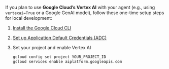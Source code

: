 <!-- This file has been used in local_quickstart.md, local_quickstart_go.md & local_quickstart_js.md -->
<!-- [START cloud_setup] -->
If you plan to use **Google Cloud’s Vertex AI** with your agent (e.g., using
`vertexai=True` or a Google GenAI model), follow these one-time setup steps for
local development:

1. [Install the Google Cloud CLI](https://cloud.google.com/sdk/docs/install)
1. [Set up Application Default Credentials (ADC)](https://cloud.google.com/docs/authentication/set-up-adc-local-dev-environment)
1. Set your project and enable Vertex AI

    ```bash
    gcloud config set project YOUR_PROJECT_ID
    gcloud services enable aiplatform.googleapis.com
    ```

[install-python]: https://wiki.python.org/moin/BeginnersGuide/Download
[install-pip]: https://pip.pypa.io/en/stable/installation/
[install-venv]: https://packaging.python.org/en/latest/tutorials/installing-packages/#creating-virtual-environments
[install-postgres]: https://www.postgresql.org/download/
<!-- [END cloud_setup] -->